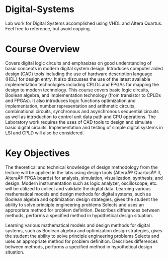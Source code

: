 # Digital-Systems

Lab work for Digital Systems accomplished using VHDL and Altera Quartus. Feel free to reference, but avoid copying.

# Course Overview
Covers digital logic circuits and emphasizes on good understanding of basic concepts in modern digital system design. Introduces computer aided design (CAD) tools including the use of hardware description language (HDL) for design entry. It also discusses the use of the latest available implementation technologies including CPLDs and FPGAs for mapping the design to modern technology. This course covers basic logic circuits, Boolean algebra, and implementation technology (from transistor to CPLDs and FPGAs). It also introduces logic functions optimization and implementation, number representation and arithmetic circuits, combinational circuits, synchronous and asynchronous sequential circuits as well as introduction to control unit data path and CPU operations. The Laboratory work requires the uses of CAD tools to design and simulate basic digital circuits. Implementation and testing of simple digital systems in LSI and CPLD will also be considered.

# Key Objectives
The theoretical and technical knowledge of design methodology from the lecture will be applied in the labs using design tools (AlteraÂ® QuartusÂ® II, AlteraÂ® FPGA boards) for analysis, simulation, visualization, synthesis, and design. Modern instrumentation such as logic analyzer, oscilloscope, etc. will be utilized to collect and validate the digital data. Learning various mathematical models and design methods for digital systems, such as Boolean algebra and optimization design strategies, gives the student the ability to solve principle engineering problems Selects and uses an appropriate method for problem definition. Describes differences between methods, performs a specified method in hypothetical design situation.

Learning various mathematical models and design methods for digital systems, such as Boolean algebra and optimization design strategies, gives the student the ability to solve principle engineering problems Selects and uses an appropriate method for problem definition. Describes differences between methods, performs a specified method in hypothetical design situation.

